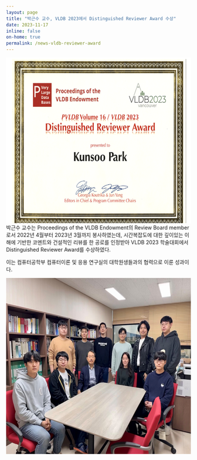 ```yaml
---
layout: page
title: "박근수 교수, VLDB 2023에서 Distinguished Reviewer Award 수상"
date: 2023-11-17
inline: false
on-home: true
permalink: /news-vldb-reviewer-award
---
```


<div class='summary'>
<img src='assets/img/Distinguished-Reviewer-Award.png' alt='Distinguished-Reviewer-Award' style='width:640px;position:relative;margin:auto;top:0px;overflow:auto;display:block;height:453px;'>
박근수 교수는 Proceedings of the VLDB Endowment의 Review Board member로서 2022년 4월부터 2023년 3월까지 봉사하였는데, 시간복잡도에 대한 깊이있는 이해에 기반한 코멘트와 건설적인 리뷰를 한 공로를 인정받아 VLDB 2023 학술대회에서 Distinguished Reviewer Award를 수상하였다.
</div>

이는 컴퓨터공학부 컴퓨터이론 및 응용 연구실의 대학원생들과의 협력으로 이룬 성과이다.

<img src='assets/img/Lab.jpg' alt='lab' style='width:640px;position:relative;left:0px;top:0px;overflow:auto;display:block;height:480px;'>

